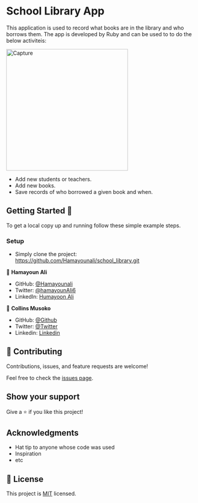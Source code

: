 # School Library App

This application is used to record what books are in the library and who borrows them. The app is developed by Ruby and can be used to to do the below activiteis:

<img width="323" alt="Capture" src="https://user-images.githubusercontent.com/22744775/195506577-3da1421e-2b59-4d4d-a794-26e519a13a72.PNG">

- Add new students or teachers.
- Add new books.
- Save records of who borrowed a given book and when.

## Getting Started 🙌

To get a local copy up and running follow these simple example steps.

### Setup

- Simply clone the project: https://github.com/Hamayounali/school_library.git


👤 **Hamayoun Ali**

- GitHub: [@Hamayounali](https://github.com/Hamayounali)
- Twitter: [@hamayounAli6](https://twitter.com/hamayounAli6)
- LinkedIn: [Humayoon Ali](https://www.linkedin.com/in/humayoon-ali-663ba2239)

👤 **Collins Musoko**

- GitHub: [@Github](https://github.com/Carshy)
- Twitter: [@Twitter](https://twitter.com/CarshyCollins)
- Linkedin: [Linkedin](https://www.linkedin.com/in/collins-musoko-864881120/)

## 🤝 Contributing

Contributions, issues, and feature requests are welcome!

Feel free to check the [issues page](../../issues/).

## Show your support

Give a ⭐️ if you like this project!

## Acknowledgments

- Hat tip to anyone whose code was used
- Inspiration
- etc

## 📝 License

This project is [MIT](./MIT.md) licensed.
